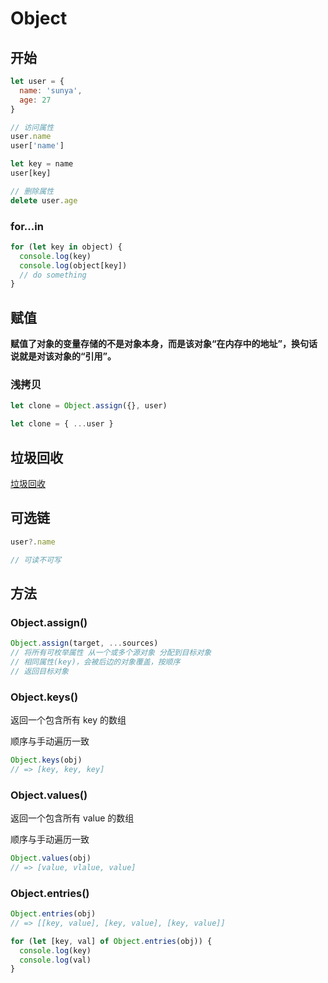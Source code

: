 # Object

## 开始

```js
let user = {
  name: 'sunya',
  age: 27
}

// 访问属性
user.name
user['name']

let key = name
user[key]

// 删除属性
delete user.age
```

### for...in

```js
for (let key in object) {
  console.log(key)
  console.log(object[key])
  // do something
}
```

## 赋值

**赋值了对象的变量存储的不是对象本身，而是该对象“在内存中的地址”，换句话说就是对该对象的“引用”。**

### 浅拷贝

```js
let clone = Object.assign({}, user)

let clone = { ...user }
```

## 垃圾回收

[垃圾回收](https://zh.javascript.info/garbage-collection)

## 可选链

```js
user?.name

// 可读不可写
```

## 方法

### Object.assign()

```js
Object.assign(target, ...sources)
// 将所有可枚举属性 从一个或多个源对象 分配到目标对象
// 相同属性(key)，会被后边的对象覆盖，按顺序
// 返回目标对象
```

### Object.keys()

返回一个包含所有 key 的数组

顺序与手动遍历一致

```js
Object.keys(obj)
// => [key, key, key]
```

### Object.values()

返回一个包含所有 value 的数组

顺序与手动遍历一致

```js
Object.values(obj)
// => [value, vlalue, value]
```

### Object.entries()

```js
Object.entries(obj)
// => [[key, value], [key, value], [key, value]]

for (let [key, val] of Object.entries(obj)) {
  console.log(key)
  console.log(val)
}
```
